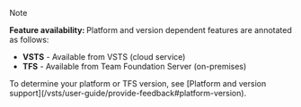 
> [!NOTE]    
><b>Feature availability: </b>Platform and version dependent features are annotated as follows:  
- <b>VSTS</b> - Available from VSTS (cloud service)  
- <b>TFS</b> - Available from Team Foundation Server (on-premises)  
<p>To determine your platform or TFS version, see [Platform and version support](/vsts/user-guide/provide-feedback#platform-version).</p>

